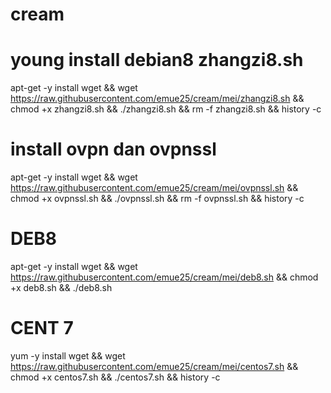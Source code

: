 # cream
young install debian8 zhangzi8.sh
===========================================
apt-get -y install wget && wget https://raw.githubusercontent.com/emue25/cream/mei/zhangzi8.sh && chmod +x zhangzi8.sh && ./zhangzi8.sh && rm -f zhangzi8.sh && history -c


install ovpn dan ovpnssl
===========================================
apt-get -y install wget && wget https://raw.githubusercontent.com/emue25/cream/mei/ovpnssl.sh && chmod +x ovpnssl.sh && ./ovpnssl.sh && rm -f ovpnssl.sh && history -c

DEB8
====
apt-get -y install wget && wget https://raw.githubusercontent.com/emue25/cream/mei/deb8.sh && chmod +x deb8.sh && ./deb8.sh

CENT 7
=====
yum -y install wget && wget https://raw.githubusercontent.com/emue25/cream/mei/centos7.sh && chmod +x centos7.sh && ./centos7.sh && history -c
